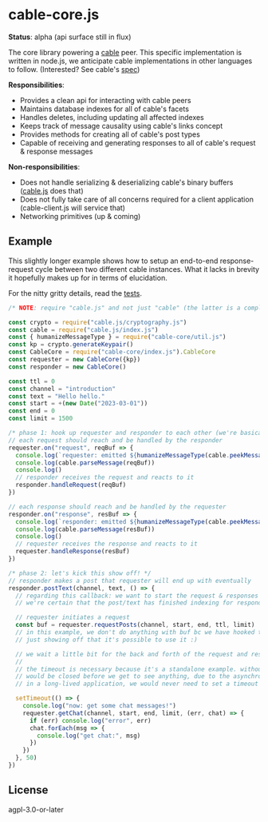 <!--
SPDX-FileCopyrightText: 2023 the cabal-club authors

SPDX-License-Identifier: AGPL-3.0-or-later
-->

# cable-core.js

**Status**: alpha (api surface still in flux)

The core library powering a [cable](https://github.com/cabal-club/cable/tree/v1-draft) peer.
This specific implementation is written in node.js, we anticipate cable implementations in other
languages to follow. (Interested? See cable's [spec](https://github.com/cabal-club/cable/tree/v1-draft))

**Responsibilities**:

* Provides a clean api for interacting with cable peers
* Maintains database indexes for all of cable's facets
* Handles deletes, including updating all affected indexes
* Keeps track of message causality using cable's links concept
* Provides methods for creating all of cable's post types
* Capable of receiving and generating responses to all of cable's request & response messages

**Non-responsibilities**:

* Does not handle serializing & deserializing cable's binary buffers ([cable.js](https://github.com/cabal-club/cable.js) does that)
* Does not fully take care of all concerns required for a client application (cable-client.js will service that)
* Networking primitives (up & coming)

## Example
This slightly longer example shows how to setup an end-to-end response-request cycle between
two different cable instances. What it lacks in brevity it hopefully makes up for in terms of
elucidation. 

For the nitty gritty details, read the [tests](https://github.com/cabal-club/cable-core.js/tree/main/test).

```js
/* NOTE: require "cable.js" and not just "cable" (the latter is a completely unrelated module!!) */

const crypto = require("cable.js/cryptography.js")
const cable = require("cable.js/index.js")
const { humanizeMessageType } = require("cable-core/util.js")
const kp = crypto.generateKeypair()
const CableCore = require("cable-core/index.js").CableCore
const requester = new CableCore({kp})
const responder = new CableCore()

const ttl = 0
const channel = "introduction"
const text = "Hello hello."
const start = +(new Date("2023-03-01"))
const end = 0
const limit = 1500

/* phase 1: hook up requester and responder to each other (we're basically simulating a two way network connection :)*/
// each request should reach and be handled by the responder
requester.on("request", reqBuf => {
  console.log(`requester: emitted ${humanizeMessageType(cable.peekMessage(reqBuf))}`, reqBuf)
  console.log(cable.parseMessage(reqBuf))
  console.log()
  // responder receives the request and reacts to it
  responder.handleRequest(reqBuf)
})

// each response should reach and be handled by the requester
responder.on("response", resBuf => {
  console.log(`responder: emitted ${humanizeMessageType(cable.peekMessage(resBuf))}`, resBuf)
  console.log(cable.parseMessage(resBuf))
  console.log()
  // requester receives the response and reacts to it
  requester.handleResponse(resBuf)
})

/* phase 2: let's kick this show off! */
// responder makes a post that requester will end up with eventually
responder.postText(channel, text, () => {
  // regarding this callback: we want to start the request & responses *after*
  // we're certain that the post/text has finished indexing for responder!

  // requester initiates a request
  const buf = requester.requestPosts(channel, start, end, ttl, limit)
  // in this example, we don't do anything with buf bc we have hooked things up already above.
  // just showing off that it's possible to use it :)

  // we wait a little bit for the back and forth of the request and response cycle to be resolved :) 
  //
  // the timeout is necessary because it's a standalone example. without it the process
  // would be closed before we get to see anything, due to the asynchronous action going on. 
  // in a long-lived application, we would never need to set a timeout like this

  setTimeout(() => {
    console.log("now: get some chat messages!")
    requester.getChat(channel, start, end, limit, (err, chat) => {
      if (err) console.log("error", err)
      chat.forEach(msg => {
        console.log("get chat:", msg)
      })
    })
  }, 50)
})
```

## License
agpl-3.0-or-later
